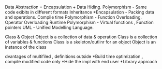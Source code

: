 Data Abstraction = Encapsulation + Data Hiding.
Polymorphism - Same code exibits in different formats
Inheritance
*Encapsulation - Packing data and operations.
Compile time Polymorphism - Function Overloading, Operator Overloading
Runtime Polymorphism - Virtual functions , Function pointers
UML - Unified Modelling Language.

Class & Object
Object is a collection of data & operation
Class is a collection of variables & functions
Class is a skeleton/outlinr for an object
Object is an instance of the class

dvantages of multifiled , definitions outside
*Build time optimization , compile modified code only 
*Hide the impl with end user
*Library approach
